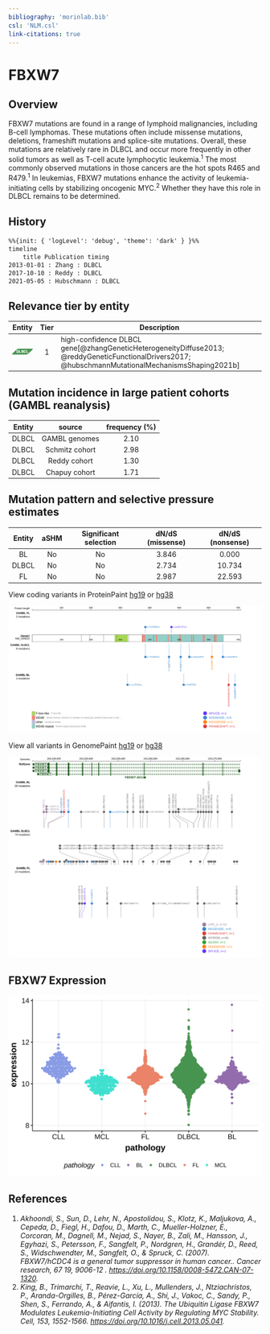 ```yaml
---
bibliography: 'morinlab.bib'
csl: 'NLM.csl'
link-citations: true
---
```

# FBXW7

## Overview
FBXW7 mutations are found in a range of lymphoid malignancies, including B-cell lymphomas. These mutations often include missense mutations, deletions, frameshift mutations and splice-site mutations. 
Overall, these mutations are relatively rare in DLBCL and occur more frequently in other solid tumors as well as T-cell acute lymphocytic leukemia.<sup>1</sup> 
The most commonly observed mutations in those cancers are the hot spots R465 and R479.<sup>1</sup> 
In leukemias, FBXW7 mutations enhance the activity of leukemia-initiating cells by stabilizing oncogenic MYC.<sup>2</sup> Whether they have this role in DLBCL remains to be determined. 

## History
```mermaid
%%{init: { 'logLevel': 'debug', 'theme': 'dark' } }%%
timeline
    title Publication timing
2013-01-01 : Zhang : DLBCL
2017-10-10 : Reddy : DLBCL
2021-05-05 : Hubschmann : DLBCL
```

## Relevance tier by entity

|Entity|Tier|Description               |
|:------:|:----:|--------------------------|
|![DLBCL](images/icons/DLBCL_tier1.png) |1   |high-confidence DLBCL gene[@zhangGeneticHeterogeneityDiffuse2013; @reddyGeneticFunctionalDrivers2017; @hubschmannMutationalMechanismsShaping2021b]|

## Mutation incidence in large patient cohorts (GAMBL reanalysis)

|Entity|source        |frequency (%)|
|:------:|:--------------:|:-------------:|
|DLBCL |GAMBL genomes |2.10         |
|DLBCL |Schmitz cohort|2.98         |
|DLBCL |Reddy cohort  |1.30         |
|DLBCL |Chapuy cohort |1.71         |

## Mutation pattern and selective pressure estimates

|Entity|aSHM|Significant selection|dN/dS (missense)|dN/dS (nonsense)|
|:------:|:----:|:---------------------:|:----------------:|:----------------:|
|BL    |No  |No                   |3.846           | 0.000          |
|DLBCL |No  |No                   |2.734           |10.734          |
|FL    |No  |No                   |2.987           |22.593          |



View coding variants in ProteinPaint [hg19](https://morinlab.github.io/LLMPP/GAMBL/FBXW7_protein.html)  or [hg38](https://morinlab.github.io/LLMPP/GAMBL/FBXW7_protein_hg38.html)

![](images/proteinpaint/FBXW7_NM_033632.svg)

View all variants in GenomePaint [hg19](https://morinlab.github.io/LLMPP/GAMBL/FBXW7.html)  or [hg38](https://morinlab.github.io/LLMPP/GAMBL/FBXW7_hg38.html)

![](images/proteinpaint/FBXW7.svg)

## FBXW7 Expression
![](images/gene_expression/FBXW7_by_pathology.svg)

## References
1. *Akhoondi, S., Sun, D., Lehr, N., Apostolidou, S., Klotz, K., Maljukova, A., Cepeda, D., Fiegl, H., Dafou, D., Marth, C., Mueller-Holzner, E., Corcoran, M., Dagnell, M., Nejad, S., Nayer, B., Zali, M., Hansson, J., Egyhazi, S., Petersson, F., Sangfelt, P., Nordgren, H., Grandér, D., Reed, S., Widschwendter, M., Sangfelt, O., & Spruck, C. (2007). FBXW7/hCDC4 is a general tumor suppressor in human cancer.. Cancer research, 67 19, 9006-12 . https://doi.org/10.1158/0008-5472.CAN-07-1320.*
2. *King, B., Trimarchi, T., Reavie, L., Xu, L., Mullenders, J., Ntziachristos, P., Aranda-Orgilles, B., Pérez-García, A., Shi, J., Vakoc, C., Sandy, P., Shen, S., Ferrando, A., & Aifantis, I. (2013). The Ubiquitin Ligase FBXW7 Modulates Leukemia-Initiating Cell Activity by Regulating MYC Stability. Cell, 153, 1552-1566. https://doi.org/10.1016/j.cell.2013.05.041.*
<!-- ORIGIN: zhangGeneticHeterogeneityDiffuse2013 -->
<!-- DLBCL: zhangGeneticHeterogeneityDiffuse2013 -->
